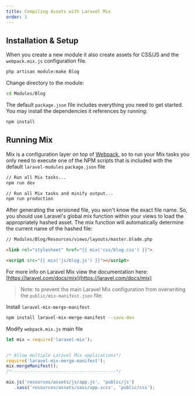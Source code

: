 ```yaml
---
title: Compiling Assets with Laravel Mix
order: 1
---
```


## Installation & Setup

When you create a new module it also create assets for CSS/JS and the `webpack.mix.js` configuration file.
``` bash
php artisan module:make Blog
```

Change directory to the module:
``` bash
cd Modules/Blog
```

The default `package.json` file includes everything you need to get started. You may install the dependencies it references by running:
``` bash
npm install
```

## Running Mix

Mix is a configuration layer on top of [Webpack](https://webpack.js.org/), so to run your Mix tasks you only need to execute one of the NPM scripts that is included with the default `laravel-modules` `package.json` file

``` bash
// Run all Mix tasks...
npm run dev

// Run all Mix tasks and minify output...
npm run production
```

After generating the versioned file, you won't know the exact file name. So, you should use Laravel's global mix function within your views to load the appropriately hashed asset. The  mix function will automatically determine the current name of the hashed file:

``` html
// Modules/Blog/Resources/views/layouts/master.blade.php

<link rel="stylesheet" href="{{ mix('css/blog.css') }}">

<script src="{{ mix('js/blog.js') }}"></script>
```

For more info on Laravel Mix view the documentation here: [https://laravel.com/docs/mix](https://laravel.com/docs/mix)

> Note: to prevent the main Laravel Mix configuration from overwriting the `public/mix-manifest.json` file:


Install `laravel-mix-merge-manifest`

```bash
npm install laravel-mix-merge-manifest --save-dev
```

Modify `webpack.mix.js` main file

```js
let mix = require('laravel-mix');


/* Allow multiple Laravel Mix applications*/
require('laravel-mix-merge-manifest');
mix.mergeManifest();
/*----------------------------------------*/

mix.js('resources/assets/js/app.js', 'public/js')
   .sass('resources/assets/sass/app.scss', 'public/css');

```
